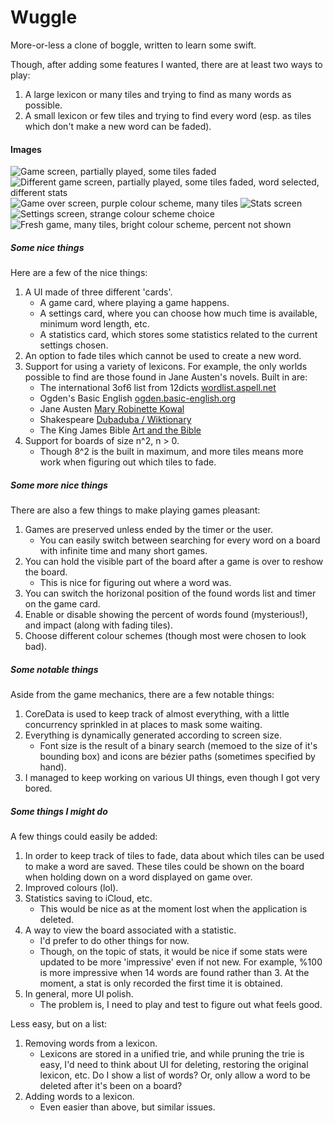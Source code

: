 # Wuggle

More-or-less a clone of boggle, written to learn some swift.

Though, after adding some features I wanted, there are at least two ways to play:

1. A large lexicon or many tiles and trying to find as many words as possible.
2. A small lexicon or few tiles and trying to find every word (esp. as tiles  which don't make a new word can be faded).

#### Images

![Game screen, partially played, some tiles faded](https://github.com/teeaychem/wuggle/blob/main/images/01.PNG?raw=true)
![Different game screen, partially played, some tiles faded, word selected, different stats](https://github.com/teeaychem/wuggle/blob/main/images/02.PNG?raw=true)
![Game over screen, purple colour scheme, many tiles](https://github.com/teeaychem/wuggle/blob/main/images/03.PNG?raw=true)
![Stats screen](https://github.com/teeaychem/wuggle/blob/main/images/04.PNG?raw=true)
![Settings screen, strange colour scheme choice](https://github.com/teeaychem/wuggle/blob/main/images/05.PNG?raw=true)
![Fresh game, many tiles, bright colour scheme, percent not shown](https://github.com/teeaychem/wuggle/blob/main/images/06.PNG?raw=true)

##### Some nice things

Here are a few of the nice things:

1. A UI made of three different 'cards'.
    - A game card, where playing a game happens.
    - A settings card, where you can choose how much time is available, minimum word length, etc.
    - A statistics card, which stores some statistics related to the current settings chosen.
2. An option to fade tiles which cannot be used to create a new word.
3. Support for using a variety of lexicons.
    For example, the only worlds possible to find are those found in Jane Austen's novels.
    Built in are:
    - The international 3of6 list from 12dicts [wordlist.aspell.net](http://wordlist.aspell.net/12dicts/)
    - Ogden's Basic English [ogden.basic-english.org](http://ogden.basic-english.org/words.html)
    - Jane Austen [Mary Robinette Kowal](https://maryrobinettekowal.com/journal/the-jane-austen-word-list/)
    - Shakespeare [Dubaduba / Wiktionary](https://en.wiktionary.org/wiki/Wiktionary:Frequency_lists/Complete_Shakespeare_wordlist)
    - The King James Bible [Art and the Bible](https://www.artbible.info/concordance/)
4. Support for boards of size n^2, n > 0.
    - Though 8^2 is the built in maximum, and more tiles means more work when figuring out which tiles to fade.

##### Some more nice things

There are also a few things to make playing games pleasant:

1. Games are preserved unless ended by the timer or the user.
    - You can easily switch between searching for every word on a board with infinite time and many short games.
2. You can hold the visible part of the board after a game is over to reshow the board.
    - This is nice for figuring out where a word was.
3. You can switch the horizonal position of the found words list and timer on the game card.
4. Enable or disable showing the percent of words found (mysterious!), and impact (along with fading tiles).
5. Choose different colour schemes (though most were chosen to look bad).


##### Some notable things

Aside from the game mechanics, there are a few notable things:

1. CoreData is used to keep track of almost everything, with a little concurrency sprinkled in at places to mask some waiting.
2. Everything is dynamically generated according to screen size.
    - Font size is the result of a binary search (memoed to the size of it's bounding box) and icons are bézier paths (sometimes specified by hand).
3. I managed to keep working on various UI things, even though I got very bored.

##### Some things I might do

A few things could easily be added:

1. In order to keep track of tiles to fade, data about which tiles can be used to make a word are saved.
These tiles could be shown on the board when holding down on a word displayed on game over.
2. Improved colours (lol).
3. Statistics saving to iCloud, etc.
    - This would be nice as at the moment lost when the application is deleted.
4. A way to view the board associated with a statistic.
    - I'd prefer to do other things for now.
    - Though, on the topic of stats, it would be nice if some stats were updated to be more 'impressive' even if not new.
    For example, %100 is more impressive when 14 words are found rather than 3.
    At the moment, a stat is only recorded the first time it is obtained.
5. In general, more UI polish.
    - The problem is, I need to play and test to figure out what feels good.

Less easy, but on a list:

1. Removing words from a lexicon.
    - Lexicons are stored in a unified trie, and while pruning the trie is easy, I'd need to think about UI for deleting, restoring the original lexicon, etc.
    Do I show a list of words?
    Or, only allow a word to be deleted after it's been on a board?
2. Adding words to a lexicon.
    - Even easier than above, but similar issues.